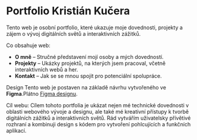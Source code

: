 # Portfolio Kristián Kučera

Tento web je osobní portfolio, které ukazuje moje dovednosti, projekty a zájem o vývoj digitálních světů a interaktivních zážitků.

Co obsahuje web:
- **O mně** – Stručné představení mojí osoby a mých dovedností.
- **Projekty** – Ukázky projektů, na kterých jsem pracoval, včetně interaktivních webů a her.
- **Kontakt** – Jak se se mnou spojit pro potenciální spolupráce.

Design
Tento web je postaven na základě návrhu vytvořeného ve **Figma**.Plátno [Figma designu](https://www.figma.com/proto/CX0IwsnfsF9WbGFzQBsvTN/Untitled?node-id=0-1&t=OBXSglg9XA5lXxqk-1).

Cíl webu:
Cílem tohoto portfolia je ukázat nejen mé technické dovednosti v oblasti webového vývoje a designu, ale také mé kreativní přístupy k tvorbě digitálních zážitků a interaktivních světů. Rád vytvářím uživatelsky přívětivé rozhraní a kombinuji design s kódem pro vytvoření pohlcujících a funkčních aplikací.
